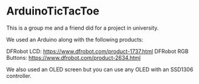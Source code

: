 # ArduinoTicTacToe
This is a group me and a friend did for a project in university.

We used an Arduino along with the following products:

DFRobot LCD: https://www.dfrobot.com/product-1737.html
DFRobot RGB Buttons: https://www.dfrobot.com/product-2634.html

We also used an OLED screen but you can use any OLED with an SSD1306 controller.
